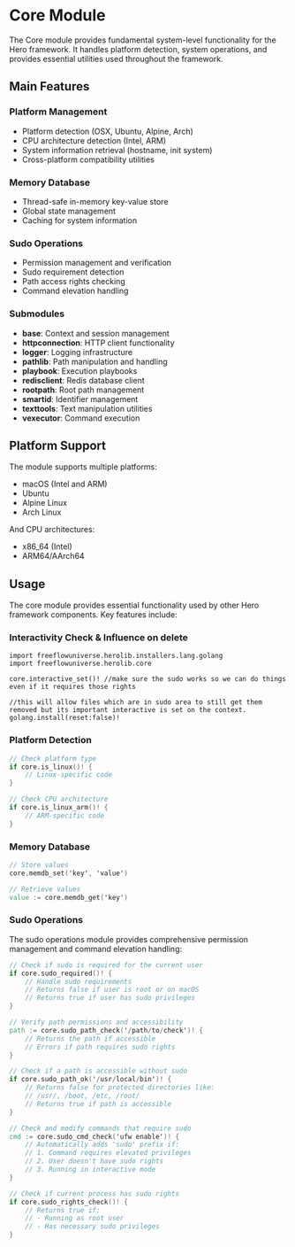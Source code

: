 # Core Module

The Core module provides fundamental system-level functionality for the Hero framework. It handles platform detection, system operations, and provides essential utilities used throughout the framework.

## Main Features

### Platform Management
- Platform detection (OSX, Ubuntu, Alpine, Arch)
- CPU architecture detection (Intel, ARM)
- System information retrieval (hostname, init system)
- Cross-platform compatibility utilities

### Memory Database
- Thread-safe in-memory key-value store
- Global state management
- Caching for system information

### Sudo Operations
- Permission management and verification
- Sudo requirement detection
- Path access rights checking
- Command elevation handling

### Submodules

- **base**: Context and session management
- **httpconnection**: HTTP client functionality
- **logger**: Logging infrastructure
- **pathlib**: Path manipulation and handling
- **playbook**: Execution playbooks
- **redisclient**: Redis database client
- **rootpath**: Root path management
- **smartid**: Identifier management
- **texttools**: Text manipulation utilities
- **vexecutor**: Command execution

## Platform Support

The module supports multiple platforms:
- macOS (Intel and ARM)
- Ubuntu
- Alpine Linux
- Arch Linux

And CPU architectures:
- x86_64 (Intel)
- ARM64/AArch64

## Usage

The core module provides essential functionality used by other Hero framework components. Key features include:

### Interactivity Check & Influence on delete

```
import freeflowuniverse.herolib.installers.lang.golang
import freeflowuniverse.herolib.core

core.interactive_set()! //make sure the sudo works so we can do things even if it requires those rights

//this will allow files which are in sudo area to still get them removed but its important interactive is set on the context.
golang.install(reset:false)!
```


### Platform Detection
```v
// Check platform type
if core.is_linux()! {
    // Linux-specific code
}

// Check CPU architecture
if core.is_linux_arm()! {
    // ARM-specific code
}
```

### Memory Database
```v
// Store values
core.memdb_set('key', 'value')

// Retrieve values
value := core.memdb_get('key')
```

### Sudo Operations

The sudo operations module provides comprehensive permission management and command elevation handling:

```v
// Check if sudo is required for the current user
if core.sudo_required()! {
    // Handle sudo requirements
    // Returns false if user is root or on macOS
    // Returns true if user has sudo privileges
}

// Verify path permissions and accessibility
path := core.sudo_path_check('/path/to/check')! {
    // Returns the path if accessible
    // Errors if path requires sudo rights
}

// Check if a path is accessible without sudo
if core.sudo_path_ok('/usr/local/bin')! {
    // Returns false for protected directories like:
    // /usr/, /boot, /etc, /root/
    // Returns true if path is accessible
}

// Check and modify commands that require sudo
cmd := core.sudo_cmd_check('ufw enable')! {
    // Automatically adds 'sudo' prefix if:
    // 1. Command requires elevated privileges
    // 2. User doesn't have sudo rights
    // 3. Running in interactive mode
}

// Check if current process has sudo rights
if core.sudo_rights_check()! {
    // Returns true if:
    // - Running as root user
    // - Has necessary sudo privileges
}
```
